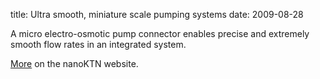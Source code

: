 title: Ultra smooth, miniature scale pumping systems 
date: 2009-08-28 

A micro electro-osmotic pump connector enables precise and extremely smooth flow rates in an integrated system.
<!--break-->
[More](http://newsweaver.co.uk/mntnetwork/e_article001523008.cfm?x=bfWqCvQ,b58dPr8C) on the nanoKTN website.